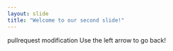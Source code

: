 ```yaml
---
layout: slide
title: "Welcome to our second slide!"
---
```

pullrequest modification
Use the left arrow to go back!
